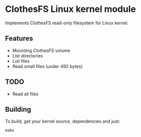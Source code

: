 # ClothesFS Linux kernel module

Implements ClothesFS read-only filesystem for Linux kernel.

## Features

- Mounting ClothesFS volume
- List directories
- List files
- Read small files (under 492 bytes)

## TODO

- Read all files


## Building

To build, get your kernel source, dependencies and just:

    make
